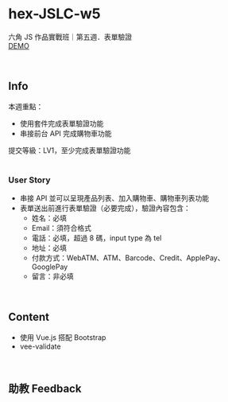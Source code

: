 # hex-JSLC-w5
六角 JS 作品實戰班｜第五週．表單驗證  
[DEMO](https://yuu-chien.github.io/hex-JSLC-w5/cart.html)

<br>

## Info
本週重點：  
* 使用套件完成表單驗證功能
* 串接前台 API 完成購物車功能

提交等級：LV1，至少完成表單驗證功能  
<br>
### User Story
* 串接 API 並可以呈現產品列表、加入購物車、購物車列表功能
* 表單送出前進行表單驗證（必要完成），驗證內容包含：
    * 姓名：必填
    * Email：須符合格式
    * 電話：必填，超過 8 碼，input type 為 tel
    * 地址：必填
    * 付款方式：WebATM、ATM、Barcode、Credit、ApplePay、GooglePay
    * 留言：非必填

<br>

## Content 
* 使用 Vue.js 搭配 Bootstrap
* vee-validate

<br>

## 助教 Feedback
